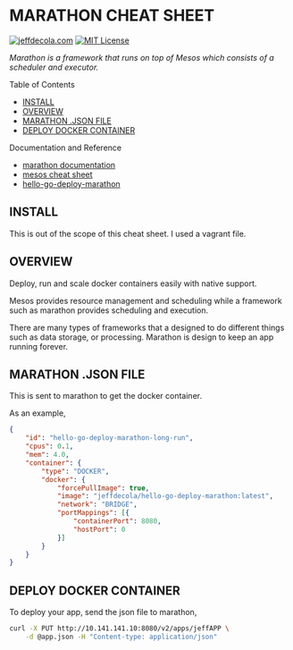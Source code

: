 # MARATHON CHEAT SHEET

[![jeffdecola.com](https://img.shields.io/badge/website-jeffdecola.com-blue)](https://jeffdecola.com)
[![MIT License](https://img.shields.io/:license-mit-blue.svg)](https://jeffdecola.mit-license.org)

_Marathon is a framework that runs on top of Mesos
which consists of a scheduler and executor._

Table of Contents

* [INSTALL](https://github.com/JeffDeCola/my-cheat-sheets/tree/master/software/operations/orchestration/cluster-managers-resource-management-scheduling/marathon-cheat-sheet#install)
* [OVERVIEW](https://github.com/JeffDeCola/my-cheat-sheets/tree/master/software/operations/orchestration/cluster-managers-resource-management-scheduling/marathon-cheat-sheet#overview)
* [MARATHON .JSON FILE](https://github.com/JeffDeCola/my-cheat-sheets/tree/master/software/operations/orchestration/cluster-managers-resource-management-scheduling/marathon-cheat-sheet#marathon-json-file)
* [DEPLOY DOCKER CONTAINER](https://github.com/JeffDeCola/my-cheat-sheets/tree/master/software/operations/orchestration/cluster-managers-resource-management-scheduling/marathon-cheat-sheet#deploy-docker-container)

Documentation and Reference

* [marathon documentation](https://mesosphere.github.io/marathon/)
* [mesos cheat sheet](https://github.com/JeffDeCola/my-cheat-sheets/tree/master/software/operations/orchestration/cluster-managers-resource-management-scheduling/mesos-cheat-sheet)
* [hello-go-deploy-marathon](https://github.com/JeffDeCola/hello-go-deploy-marathon)

## INSTALL

This is out of the scope of this cheat sheet.
I used a vagrant file.

## OVERVIEW

Deploy, run and scale docker containers easily
with native support.

Mesos provides resource management and scheduling
while a framework such as marathon provides
scheduling and execution.

There are many types of frameworks that a designed to do
different things such as data storage, or processing.
Marathon is design to keep an app running forever.

## MARATHON .JSON FILE

This is sent to marathon to get the docker container.

As an example,

```json
{
    "id": "hello-go-deploy-marathon-long-run",
    "cpus": 0.1,
    "mem": 4.0,
    "container": {
        "type": "DOCKER",
        "docker": {
            "forcePullImage": true,
            "image": "jeffdecola/hello-go-deploy-marathon:latest",
            "network": "BRIDGE",
            "portMappings": [{
                "containerPort": 8080,
                "hostPort": 0
            }]
        }
    }
}
```

## DEPLOY DOCKER CONTAINER

To deploy your app, send the json file to marathon,

```bash
curl -X PUT http://10.141.141.10:8080/v2/apps/jeffAPP \
    -d @app.json -H "Content-type: application/json"
```
